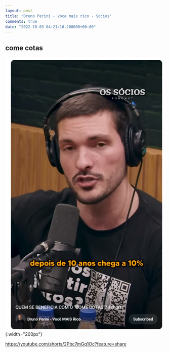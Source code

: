 ```yaml
---
layout: post
title: "Bruno Perini - Voce mais rico - Socios"
comments: true
date: "2022-10-03 04:21:10.208000+00:00"
---
```



## come cotas

![](/assets/img/pb_ZLk3RH_61c1d148ba8e21bc43c9ca28a594e275.png){:width="200px"}

https://youtube.com/shorts/2Pbc7mGq1Oc?feature=share

